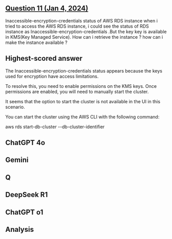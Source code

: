## [Question 11 (Jan 4, 2024)](https://stackoverflow.com/questions/77756208/inaccessible-encryption-credentials-status-of-aws-rds-instance)

Inaccessible-encryption-credentials status of AWS RDS instance
when i tried to access the AWS RDS instance, i could see the status of RDS instance as Inaccessible-encryption-credentials .But the key key is available in KMS(Key Managed Service). How can i retrieve the instance ?
how can i make the instance available ?


## Highest-scored answer 


The Inaccessible-encryption-credentials status appears because the keys used for encryption have access limitations.

To resolve this, you need to enable permissions on the KMS keys. Once permissions are enabled, you will need to manually start the cluster.

It seems that the option to start the cluster is not available in the UI in this scenario.

You can start the cluster using the AWS CLI with the following command:

aws rds start-db-cluster --db-cluster-identifier <cluster-identifier>



## ChatGPT 4o



## Gemini



## Q


## DeepSeek R1



## ChatGPT o1



## Analysis 

